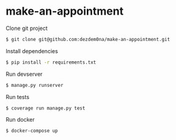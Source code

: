 # make-an-appointment
Clone git project 
```sh
$ git clone git@github.com:dezdem0na/make-an-appointment.git 
```
Install dependencies
```sh
$ pip install -r requirements.txt
```

Run devserver
```sh
$ manage.py runserver
```

Run tests
```sh
$ coverage run manage.py test
```

Run docker 
```sh
$ docker-compose up
```
